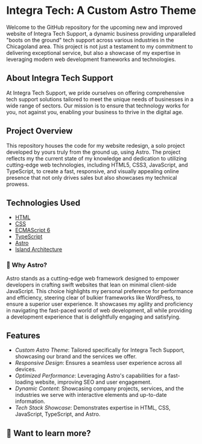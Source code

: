 # Integra Tech: A Custom Astro Theme

Welcome to the GitHub repository for the upcoming new and improved website of Integra Tech Support, a dynamic business providing unparalleled "boots on the ground" tech support across various industries in the Chicagoland area. This project is not just a testament to my commitment to delivering exceptional service, but also a showcase of my expertise in leveraging modern web development frameworks and technologies.

## About Integra Tech Support

At Integra Tech Support, we pride ourselves on offering comprehensive tech support solutions tailored to meet the unique needs of businesses in a wide range of sectors. Our mission is to ensure that technology works for you, not against you, enabling your business to thrive in the digital age.

## Project Overview

This repository houses the code for my website redesign, a solo project developed by yours truly from the ground up, using Astro. The project reflects my the current state of my knowledge and dedication to utilizing cutting-edge web technologies, including HTML5, CSS3, JavaScript, and TypeScript, to create a fast, responsive, and visually appealing online presence that not only drives sales but also showcases my technical prowess.

## Technologies Used

- [HTML](https://developer.mozilla.org/en-US/docs/Learn/Getting_started_with_the_web/HTML_basics)
- [CSS](https://developer.mozilla.org/en-US/docs/Web/CSS)
- [ECMAScript 6](https://262.ecma-international.org/6.0/)
- [TypeScript](https://www.typescriptlang.org/)
- [Astro](https://astro.build/)
- [Island Architecture](https://docs.astro.build/en/concepts/islands/)

### 🚀 Why Astro?

Astro stands as a cutting-edge web framework designed to empower developers in crafting swift websites that lean on minimal client-side JavaScript. This choice highlights my personal preference for performance and efficiency, steering clear of bulkier frameworks like WordPress, to ensure a superior user experience. It showcases my agility and proficiency in navigating the fast-paced world of web development, all while providing a development experience that is delightfully engaging and satisfying.

## Features

- *Custom Astro Theme*: Tailored specifically for Integra Tech Support, showcasing our brand and the services we offer.
- *Responsive Design*: Ensures a seamless user experience across all devices.
- *Optimized Performance*: Leveraging Astro's capabilities for a fast-loading website, improving SEO and user engagement.
- *Dynamic Content*: Showcasing company projects, services, and the industries we serve with interactive elements and up-to-date information.
- *Tech Stack Showcase*: Demonstrates expertise in HTML, CSS, JavaScript, TypeScript, and Astro.

## 👀 Want to learn more?
